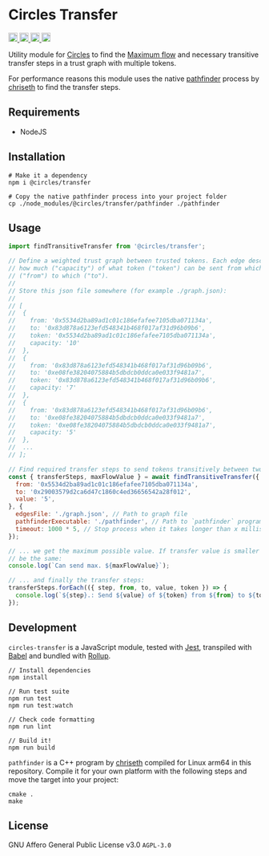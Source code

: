 # Circles Transfer

<p>
  <a href="https://badge.fury.io/js/%40circles%2Ftransfer">
    <img src="https://badge.fury.io/js/%40circles%2Ftransfer.svg" alt="npm Version" height="18">
  </a>
  <a href="https://github.com/CirclesUBI/circles-transfer/blob/main/LICENSE">
    <img src="https://img.shields.io/badge/license-APGLv3-orange.svg" alt="License" height="18">
  </a>
  <a href="https://travis-ci.com/CirclesUBI/circles-transfer">
    <img src="https://api.travis-ci.com/CirclesUBI/circles-transfer.svg?branch=main" alt="Build Status" height="18">
  </a>
  <a href="https://twitter.com/CirclesUBI">
    <img src="https://img.shields.io/twitter/follow/circlesubi.svg?label=follow+circles" alt="Follow Circles" height="18">
  </a>
</p>

Utility module for [Circles](https://joincircles.net) to find the [Maximum flow](https://en.wikipedia.org/wiki/Maximum_flow_problem) and necessary transitive transfer steps in a trust graph with multiple tokens.

For performance reasons this module uses the native [pathfinder](https://github.com/chriseth/pathfinder/) process by [chriseth](https://github.com/chriseth) to find the transfer steps.

## Requirements

- NodeJS

## Installation

```
# Make it a dependency
npm i @circles/transfer

# Copy the native pathfinder process into your project folder
cp ./node_modules/@circles/transfer/pathfinder ./pathfinder
```

## Usage

```js
import findTransitiveTransfer from '@circles/transfer';

// Define a weighted trust graph between trusted tokens. Each edge describes
// how much ("capacity") of what token ("token") can be sent from which node
// ("from") to which ("to").
//
// Store this json file somewhere (for example ./graph.json):
//
// [
//  {
//    from: '0x5534d2ba89ad1c01c186efafee7105dba071134a',
//    to: '0x83d878a6123efd548341b468f017af31d96b09b6',
//    token: '0x5534d2ba89ad1c01c186efafee7105dba071134a',
//    capacity: '10'
//  },
//  {
//    from: '0x83d878a6123efd548341b468f017af31d96b09b6',
//    to: '0xe08fe38204075884b5dbdcb0ddca0e033f9481a7',
//    token: '0x83d878a6123efd548341b468f017af31d96b09b6',
//    capacity: '7'
//  },
//  {
//    from: '0x83d878a6123efd548341b468f017af31d96b09b6',
//    to: '0xe08fe38204075884b5dbdcb0ddca0e033f9481a7',
//    token: '0xe08fe38204075884b5dbdcb0ddca0e033f9481a7',
//    capacity: '5'
//  },
//  ...
// ];

// Find required transfer steps to send tokens transitively between two nodes:
const { transferSteps, maxFlowValue } = await findTransitiveTransfer({
  from: '0x5534d2ba89ad1c01c186efafee7105dba071134a',
  to: '0x29003579d2ca6d47c1860c4ed36656542a28f012',
  value: '5',
}, {
  edgesFile: './graph.json', // Path to graph file
  pathfinderExecutable: './pathfinder', // Path to `pathfinder` program
  timeout: 1000 * 5, // Stop process when it takes longer than x milliseconds
});

// ... we get the maximum possible value. If transfer value is smaller it will
// be the same:
console.log(`Can send max. ${maxFlowValue}`);

// ... and finally the transfer steps:
transferSteps.forEach(({ step, from, to, value, token }) => {
  console.log(`${step}.: Send ${value} of ${token} from ${from} to ${to}`);
});
```

## Development

`circles-transfer` is a JavaScript module, tested with [Jest](https://jestjs.io/), transpiled with [Babel](https://babeljs.io/) and bundled with [Rollup](https://rollupjs.org).

```
// Install dependencies
npm install

// Run test suite
npm run test
npm run test:watch

// Check code formatting
npm run lint

// Build it!
npm run build
```

`pathfinder` is a C++ program by [chriseth](https://github.com/chriseth/pathfinder) compiled for Linux arm64 in this repository. Compile it for your own platform with the following steps and move the target into your project:

```
cmake .
make
```

## License

GNU Affero General Public License v3.0 `AGPL-3.0`
